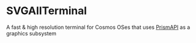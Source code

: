 # SVGAIITerminal
A fast & high resolution terminal for Cosmos OSes that uses [PrismAPI](https://github.com/Project-Prism/Prism-OS/tree/main/PrismAPI) as a graphics subsystem
